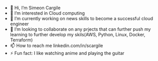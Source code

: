 - 👋 Hi, I’m Simeon Cargile
- 👀 I’m interested in Cloud computing
- 🌱 I’m currently working on news skills to become a successful cloud engineer
- 💞️ I’m looking to collaborate on any prjects that can further push my learning to further develop my skils(AWS, Python, Linux, Docker, Terraform)
- 📫 How to reach me linkedin.com/in/scargile
- ⚡ Fun fact: I like watching anime and playing the guitar

<!---
scargile55/scargile55 is a ✨ special ✨ repository because its `README.md` (this file) appears on your GitHub profile.
You can click the Preview link to take a look at your changes.
--->
